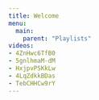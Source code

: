 ```yaml
---
title: Welcome
menu:
  main:
    parent: "Playlists"
videos:
- 4ZnHwc6TfB0
- 5gnlhmaM-dM
- HxjpvPSKkLw
- 4LqZdkkBDas
- TebCHHCw9rY
---
```

